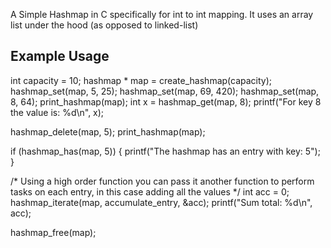A Simple Hashmap in C specifically for int to int mapping. It uses an array list under the hood (as opposed to linked-list)

## Example Usage
int capacity = 10;
hashmap * map = create_hashmap(capacity);
hashmap_set(map, 5, 25);
hashmap_set(map, 69, 420);
hashmap_set(map, 8, 64);
print_hashmap(map);
int x = hashmap_get(map, 8);
printf("For key 8 the value is: %d\n", x);

hashmap_delete(map, 5);
print_hashmap(map);

if (hashmap_has(map, 5)) {
    printf("The hashmap has an entry with key: 5");
}

/* Using a high order function you can pass it another function to perform tasks on each entry, 
    in this case adding all the values */
int acc = 0;
hashmap_iterate(map, accumulate_entry, &acc);
printf("Sum total: %d\n", acc);

hashmap_free(map);
